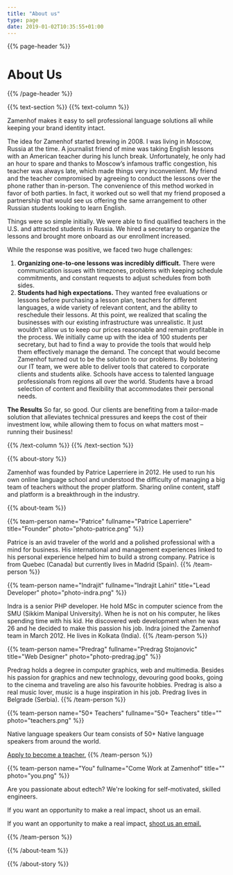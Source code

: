 ```yaml
---
title: "About us"
type: page
date: 2019-01-02T10:35:55+01:00
---
```


{{% page-header %}}

# About Us

{{% /page-header %}}

{{% text-section %}}
{{% text-column %}}


Zamenhof makes it easy to sell professional language solutions all while keeping your brand identity intact.

The idea for Zamenhof started brewing in 2008. I was living in Moscow, Russia at the time. A journalist friend of mine was taking English lessons with an American teacher during his lunch break. Unfortunately, he only had an hour to spare and thanks to Moscow’s infamous traffic congestion, his teacher was always late, which made things very inconvenient. My friend and the teacher compromised by agreeing to conduct the lessons over the phone rather than in-person. The convenience of this method worked in favor of both parties. In fact, it worked out so well that my friend proposed a partnership that would see us offering the same arrangement to other Russian students looking to learn English.

Things were so simple initially. We were able to find qualified teachers in the U.S. and attracted students in Russia. We hired a secretary to organize the lessons and brought more onboard as our enrollment increased.

While the response was positive, we faced two huge challenges:

1. **Organizing one-to-one lessons was incredibly difficult.** There were communication issues with timezones, problems with keeping schedule commitments, and constant requests to adjust schedules from both sides.
2. **Students had high expectations.** They wanted free evaluations or lessons before purchasing a lesson plan, teachers for different languages, a wide variety of relevant content, and the ability to reschedule their lessons.
   At this point, we realized that scaling the businesses with our existing infrastructure was unrealistic. It just wouldn’t allow us to keep our prices reasonable and remain profitable in the process. We initially came up with the idea of 100 students per secretary, but had to find a way to provide the tools that would help them effectively manage the demand.
   The concept that would become Zamenhof turned out to be the solution to our problems. By bolstering our IT team, we were able to deliver tools that catered to corporate clients and students alike. Schools have access to talented language professionals from regions all over the world. Students have a broad selection of content and flexibility that accommodates their personal needs.
   
**The Results**
So far, so good. Our clients are benefiting from a tailor-made solution that alleviates technical pressures and keeps the cost of their investment low, while allowing them to focus on what matters most – running their business!

{{% /text-column %}}
{{% /text-section %}}




{{% about-story %}}

Zamenhof was founded by Patrice Laperriere in 2012. He used to run his own online language school
and understood the difficulty of managing a big team of teachers without the proper platform.
Sharing online content, staff and platform is a breakthrough in the industry.

{{% about-team %}}

{{% team-person 
    name="Patrice" 
    fullname="Patrice Laperriere" 
    title="Founder" 
    photo="photo-patrice.png" %}}
   
Patrice is an avid traveler of the world and a polished professional with a mind for business. His international and management experiences linked to his personal experience helped him to build a strong company. Patrice is from Quebec (Canada) but currently lives in Madrid (Spain).
{{% /team-person %}}





{{% team-person 
    name="Indrajit" 
    fullname="Indrajit Lahiri" 
    title="Lead Developer" 
    photo="photo-indra.png" %}}
   
Indra is a senior PHP developer. He hold MSc in computer science from the SMU (Sikkim Manipal University). When he is not on his computer, he likes spending time with his kid. He discovered web development when he was 26 and he decided to make this passion his job. Indra joined the Zamenhof team in March 2012. He lives in Kolkata (India).
{{% /team-person %}}



{{% team-person 
    name="Predrag" 
    fullname="Predrag Stojanovic" 
    title="Web Designer" 
    photo="photo-predrag.jpg" %}}
   
Predrag holds a degree in computer graphics, web and multimedia. Besides his passion for graphics and new technology, devouring good books, going to the cinema and traveling are also his favourite hobbies. Predrag is also a real music lover, music is a huge inspiration in his job. Predrag lives in Belgrade (Serbia).
{{% /team-person %}}

{{% team-person 
    name="50+ Teachers" 
    fullname="50+ Teachers" 
    title="" 
    photo="teachers.png" %}}
   
Native language speakers
Our team consists of 50+ Native language speakers from around the world.

<a href="https://admin.zamenhof.net/application/step1.php" target="_blank">Apply to become a teacher.</a>
{{% /team-person %}}

{{% team-person 
    name="You" 
    fullname="Come Work at Zamenhof" 
    title="" 
    photo="you.png" %}}
   
Are you passionate about edtech? We're looking for self-motivated, skilled engineers.

If you want an opportunity to make a real impact, shoot us an email.

If you want an opportunity to make a real impact, <a href="mailto:service@zamenhof.net" target="_top">shoot us an email.</a>

{{% /team-person %}}


{{% /about-team %}}

{{% /about-story %}}

